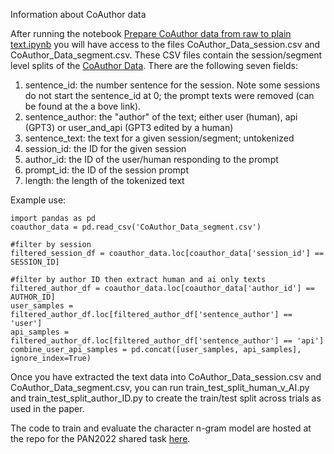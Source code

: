 Information about CoAuthor data

After running the notebook [Prepare CoAuthor data from raw to plain text.ipynb](https://github.com/AARichburg/Human-AI_Authorship_Analysis/blob/main/Prepare_CoAuthor_data_from_raw_to_plain_text.ipynb) you will have
access to the files CoAuthor_Data_session.csv and CoAuthor_Data_segment.csv.  These CSV files
contain the session/segment level splits of the [CoAuthor Data](https://coauthor.stanford.edu/).
There are the following seven fields:

1) sentence_id: the number sentence for the session.  Note some sessions do not 
start the sentence_id at 0; the prompt texts were removed (can be found at the a
bove link).
2) sentence_author: the "author" of the text; either user (human), api (GPT3) or
 user_and_api (GPT3 edited by a human)
3) sentence_text: the text for a given session/segment; untokenized
4) session_id: the ID for the given session
5) author_id: the ID of the user/human responding to the prompt
6) prompt_id: the ID of the session prompt
7) length: the length of the tokenized text

Example use:
```
import pandas as pd
coauthor_data = pd.read_csv('CoAuthor_Data_segment.csv')

#filter by session
filtered_session_df = coauthor_data.loc[coauthor_data['session_id'] == SESSION_ID]

#filter by author ID then extract human and ai only texts
filtered_author_df = coauthor_data.loc[coauthor_data['author_id'] == AUTHOR_ID]
user_samples = filtered_author_df.loc[filtered_author_df['sentence_author'] == 'user']
api_samples = filtered_author_df.loc[filtered_author_df['sentence_author'] == 'api']
combine_user_api_samples = pd.concat([user_samples, api_samples], ignore_index=True)
```
Once you have extracted the text data into CoAuthor_Data_session.csv and CoAuthor_Data_segment.csv, you can run train_test_split_human_v_AI.py and train_test_split_author_ID.py to create the train/test split across trials as used in the paper.

The code to train and evaluate the character n-gram model are hosted at the repo for the PAN2022 shared task [here](https://github.com/pan-webis-de/pan-code/tree/master/clef22/authorship-verification).
